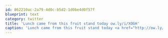 ```yaml
---
id: 862210ac-2a79-4d0c-b5d2-1d0be4d0f57f
blueprint: text
category: twitter
title: 'Lunch came from this fruit stand today ow.ly/i/XOGH'
caption: 'Lunch came from this fruit stand today <a href="http://ow.ly/i/XOGH" title="http://ow.ly/i/XOGH" class="link link_untco">ow.ly/i/XOGH</a>'
---
```


